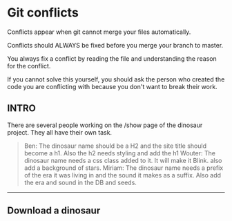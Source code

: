 # Git conflicts

Conflicts appear when git cannot merge your files automatically. 

Conflicts should ALWAYS be fixed before you merge your branch to master.

You always fix a conflict by reading the file and understanding the reason for the conflict. 

If you cannot solve this yourself, you should ask the person who created the code you are conflicting with because you don't want to break their work.
  
## INTRO  

There are several people working on the /show page of the dinosaur project. They all have their own task. 

> Ben: The dinosaur name should be a H2 and the site title should become a h1. Also the h2 needs styling and add the h1
> Wouter: The dinosaur name needs a css class added to it. It will make it Blink. also add a background of stars.
> Miriam: The dinosaur name needs a prefix of the era it was living in and the sound it makes as a suffix. Also add the era and sound in the DB and seeds.

---

## Download a dinosaur




